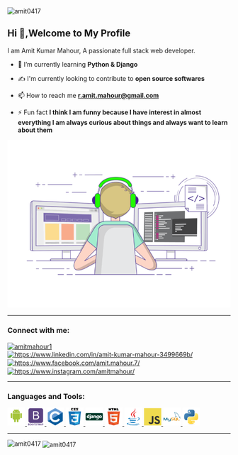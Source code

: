 <img src="https://komarev.com/ghpvc/?username=amit0417&label=Profile%20views&color=0e75b6&style=flat" alt="amit0417" /> 

## Hi 👋,Welcome to My Profile

I am Amit Kumar Mahour, A passionate full stack web developer. 



- 🌱 I’m currently learning **Python & Django**

- ✍️ I'm currently looking to contribute to **open source softwares** 

- 📫 How to reach me **r.amit.mahour@gmail.com**

- ⚡ Fun fact **I think I am funny because I have interest in almost everything I am always curious about things and always want to learn about them** 

![Alt Text](data/coding-freak.gif) 
<hr>

### Connect with me:
<p align="left">
<a href="https://twitter.com/amitmahour1" target="blank"><img align="center" src="https://raw.githubusercontent.com/rahuldkjain/github-profile-readme-generator/master/src/images/icons/Social/twitter.svg" alt="amitmahour1" height="30" width="40" /></a>
<a href="https://www.linkedin.com/in/amit-kumar-mahour-3499669b/" target="blank"><img align="center" src="https://raw.githubusercontent.com/rahuldkjain/github-profile-readme-generator/master/src/images/icons/Social/linked-in-alt.svg" alt="https://www.linkedin.com/in/amit-kumar-mahour-3499669b/" height="30" width="40" /></a>
<a href="https://www.facebook.com/amit.mahour.7/" target="blank"><img align="center" src="https://raw.githubusercontent.com/rahuldkjain/github-profile-readme-generator/master/src/images/icons/Social/facebook.svg" alt="https://www.facebook.com/amit.mahour.7/" height="30" width="40" /></a>
<a href="https://www.instagram.com/amitmahour/" target="blank"><img align="center" src="https://raw.githubusercontent.com/rahuldkjain/github-profile-readme-generator/master/src/images/icons/Social/instagram.svg" alt="https://www.instagram.com/amitmahour/" height="30" width="40" /></a>
</p>
<hr>

### Languages and Tools:
<p align="left"> <a href="https://developer.android.com" target="_blank"> <img src="https://raw.githubusercontent.com/devicons/devicon/master/icons/android/android-original-wordmark.svg" alt="android" width="40" height="40"/> </a> <a href="https://getbootstrap.com" target="_blank"> <img src="https://raw.githubusercontent.com/devicons/devicon/master/icons/bootstrap/bootstrap-plain-wordmark.svg" alt="bootstrap" width="40" height="40"/> </a> <a href="https://www.cprogramming.com/" target="_blank"> <img src="https://raw.githubusercontent.com/devicons/devicon/master/icons/c/c-original.svg" alt="c" width="40" height="40"/> </a> <a href="https://www.w3schools.com/css/" target="_blank"> <img src="https://raw.githubusercontent.com/devicons/devicon/master/icons/css3/css3-original-wordmark.svg" alt="css3" width="40" height="40"/> </a> <a href="https://www.djangoproject.com/" target="_blank"> <img src="https://raw.githubusercontent.com/devicons/devicon/master/icons/django/django-original.svg" alt="django" width="40" height="40"/> </a> <a href="https://www.w3.org/html/" target="_blank"> <img src="https://raw.githubusercontent.com/devicons/devicon/master/icons/html5/html5-original-wordmark.svg" alt="html5" width="40" height="40"/> </a> <a href="https://www.java.com" target="_blank"> <img src="https://raw.githubusercontent.com/devicons/devicon/master/icons/java/java-original.svg" alt="java" width="40" height="40"/> </a> <a href="https://developer.mozilla.org/en-US/docs/Web/JavaScript" target="_blank"> <img src="https://raw.githubusercontent.com/devicons/devicon/master/icons/javascript/javascript-original.svg" alt="javascript" width="40" height="40"/> </a> <a href="https://www.mysql.com/" target="_blank"> <img src="https://raw.githubusercontent.com/devicons/devicon/master/icons/mysql/mysql-original-wordmark.svg" alt="mysql" width="40" height="40"/> </a> <a href="https://www.python.org" target="_blank"> <img src="https://raw.githubusercontent.com/devicons/devicon/master/icons/python/python-original.svg" alt="python" width="40" height="40"/> </a> </p>
<hr>

<p><img align="left" src="https://github-readme-stats.vercel.app/api/top-langs?username=amit0417&show_icons=true&locale=en&layout=compact" alt="amit0417" /></p>

<p>&nbsp;<img align="center" src="https://github-readme-stats.vercel.app/api?username=amit0417&show_icons=true&locale=en" alt="amit0417" /></p>

<!-- <p><img align="center" src="https://github-readme-streak-stats.herokuapp.com/?user=amit0417&" alt="amit0417" /></p> -->
